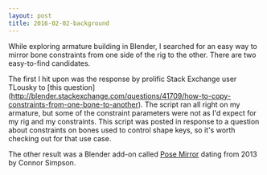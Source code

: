```yaml
---
layout: post
title: 2016-02-02-background
---
```


While exploring armature building in Blender, I searched for an easy way to mirror bone constraints from one side of the rig to the other. There are two easy-to-find candidates.

The first I hit upon was the response by prolific Stack Exchange user TLousky to [this question] (http://blender.stackexchange.com/questions/41709/how-to-copy-constraints-from-one-bone-to-another). The script ran all right on my armature, but some of the constraint parameters were not as I'd expect for my rig and my constraints. This script was posted in response to a question about constraints on bones used to control shape keys, so it's worth checking out for that use case.

The other result was a Blender add-on called [Pose Mirror](https://developer.blender.org/T36334) dating from 2013 by Connor Simpson.
